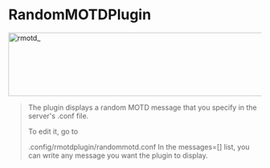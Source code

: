 # RandomMOTDPlugin

<img width="937" height="127" alt="rmotd_" src="https://github.com/user-attachments/assets/508c568f-88a1-4904-946d-4e2f37617bba" />

>  The plugin displays a random MOTD message that you specify in the server's .conf file.
> 
>  To edit it, go to
> 
>  .config/rmotdplugin/randommotd.conf
>  In the messages=[] list, you can write any message you want the plugin to display.
